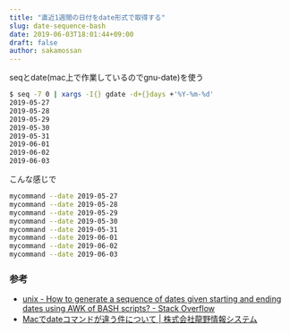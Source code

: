```yaml
---
title: "直近1週間の日付をdate形式で取得する"
slug: date-sequence-bash
date: 2019-06-03T18:01:44+09:00
draft: false
author: sakamossan
---
```


seqとdate(mac上で作業しているのでgnu-date)を使う

```bash
$ seq -7 0 | xargs -I{} gdate -d+{}days +'%Y-%m-%d'
2019-05-27
2019-05-28
2019-05-29
2019-05-30
2019-05-31
2019-06-01
2019-06-02
2019-06-03
```

こんな感じで

```bash
mycommand --date 2019-05-27
mycommand --date 2019-05-28
mycommand --date 2019-05-29
mycommand --date 2019-05-30
mycommand --date 2019-05-31
mycommand --date 2019-06-01
mycommand --date 2019-06-02
mycommand --date 2019-06-03
```

### 参考

- [unix - How to generate a sequence of dates given starting and ending dates using AWK of BASH scripts? - Stack Overflow](https://stackoverflow.com/questions/4351282/how-to-generate-a-sequence-of-dates-given-starting-and-ending-dates-using-awk-of)
- [Macでdateコマンドが違う件について | 株式会社龍野情報システム](https://tatsuno-system.co.jp/2016/06/27/mac%E3%81%A7date%E3%82%B3%E3%83%9E%E3%83%B3%E3%83%89%E3%81%8C%E9%81%95%E3%81%86%E4%BB%B6%E3%81%AB%E3%81%A4%E3%81%84%E3%81%A6/)
